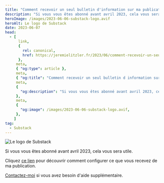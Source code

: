 ```yaml
---
title: "Comment recevoir un seul bulletin d'information sur ma publication"
description: "Si vous vous êtes abonné avant avril 2023, cela vous sera utile."
heroImage: /images/2023-06-06-substack-logo.avif
heroAlt: Le logo de Substack
date: 2023-06-07
head:
  - [
      link,
      {
        rel: canonical,
        href: https://jeremielitzler.fr/2023/06/comment-recevoir-un-seul-bulletin-d-information-sur-ma-publication,
      },
     meta,
     { "og:type": article },
     meta,
     { "og:title": "Comment recevoir un seul bulletin d information sur ma publication" },
     meta,
     {
       "og:description": "Si vous vous êtes abonné avant avril 2023, cela vous sera utile.",
     },
     meta,
     {
       "og:image": /images/2023-06-06-substack-logo.avif,
     },
    ]
tag:
  - Substack
---
```


![Le logo de Substack](/images/2023-06-06-substack-logo.avif)

Si vous vous êtes abonné avant avril 2023, cela vous sera utile.

<!-- more -->

Cliquez [ce lien](../configurer-substack-avec-plusieurs-langues-en-2023/welcome-email.md#activez-la-ou-les-newsletters-dont-vous-avez-besoin) pour découvrir comment configurer ce que vous recevez de ma publication.

[Contactez-moi](../../../page/contactez-moi//README.md) si vous avez besoin d'aide supplémentaire.
